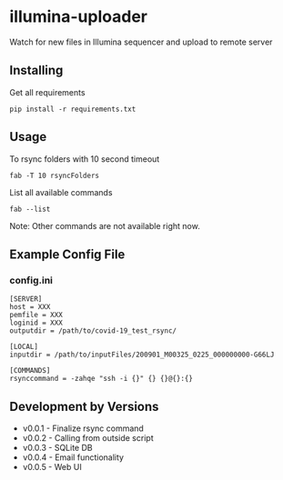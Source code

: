 # illumina-uploader
Watch for new files in Illumina sequencer and upload to remote server

## Installing
Get all requirements
```
pip install -r requirements.txt
```
## Usage
To rsync folders with 10 second timeout
```
fab -T 10 rsyncFolders
```

List all available commands
```
fab --list
```

Note: Other commands are not available right now.

## Example Config File

### config.ini

```
[SERVER]
host = XXX
pemfile = XXX
loginid = XXX
outputdir = /path/to/covid-19_test_rsync/

[LOCAL]
inputdir = /path/to/inputFiles/200901_M00325_0225_000000000-G66LJ

[COMMANDS]
rsynccommand = -zahqe "ssh -i {}" {} {}@{}:{}
```

## Development by Versions
- v0.0.1 - Finalize rsync command
- v0.0.2 - Calling from outside script
- v0.0.3 - SQLite DB
- v0.0.4 - Email functionality
- v0.0.5 - Web UI
 